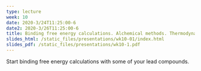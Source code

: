 ```yaml
---
type: lecture
week: 10
date: 2020-3/24T11:25:00-6
date2: 2020-3/26T11:25:00-6
title: Binding free energy calculations. Alchemical methods. Thermodynamic cycles.
slides_html: /static_files/presentations/wk10-01/index.html
slides_pdf: /static_files/presentations/wk10-1.pdf
---
```

Start binding free energy calculations with some of your lead compounds.
